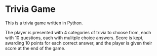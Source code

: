 # Trivia Game

This is a trivia game written in Python.

The player is presented with 4 categories of trivia to choose from, each with 10 questions, each with mulitple choice answers. Score is kept, awarding 10 points for each correct answer, and the player is given their score at the end of the game. 
